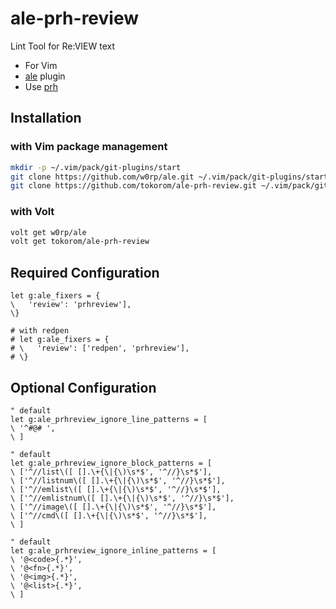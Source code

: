 # ale-prh-review

Lint Tool for Re:VIEW text

- For Vim
- [ale](https://github.com/w0rp/ale) plugin
- Use [prh](https://github.com/prh/prh)

## Installation

### with Vim package management

```sh
mkdir -p ~/.vim/pack/git-plugins/start
git clone https://github.com/w0rp/ale.git ~/.vim/pack/git-plugins/start/ale
git clone https://github.com/tokorom/ale-prh-review.git ~/.vim/pack/git-plugins/start/ale-prh-review
```

### with Volt

```sh
volt get w0rp/ale
volt get tokorom/ale-prh-review
```

## Required Configuration

```vim
let g:ale_fixers = {
\   'review': 'prhreview'],
\}

# with redpen
# let g:ale_fixers = {
# \   'review': ['redpen', 'prhreview'],
# \}
```

## Optional Configuration

```vim
" default
let g:ale_prhreview_ignore_line_patterns = [
\ '^#@# ',
\ ]

" default
let g:ale_prhreview_ignore_block_patterns = [
\ ['^//list\([ [].\+{\|{\)\s*$', '^//}\s*$'],
\ ['^//listnum\([ [].\+{\|{\)\s*$', '^//}\s*$'],
\ ['^//emlist\([ [].\+{\|{\)\s*$', '^//}\s*$'],
\ ['^//emlistnum\([ [].\+{\|{\)\s*$', '^//}\s*$'],
\ ['^//image\([ [].\+{\|{\)\s*$', '^//}\s*$'],
\ ['^//cmd\([ [].\+{\|{\)\s*$', '^//}\s*$'],
\ ]

" default
let g:ale_prhreview_ignore_inline_patterns = [
\ '@<code>{.*}',
\ '@<fn>{.*}',
\ '@<img>{.*}',
\ '@<list>{.*}',
\ ]
```
